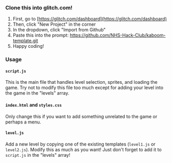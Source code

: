 ### Clone this into glitch.com!
1. First, go to [https://glitch.com/dashboard](https://glitch.com/dashboard)
2. Then, click "New Project" in the corner
3. In the dropdown, click "Import from Github"
4. Paste this into the prompt: https://github.com/NHS-Hack-Club/kaboom-template.git
5. Happy coding!

### Usage
#### `script.js`
This is the main file that handles level selection, sprites, and loading the game. Try not to modify this file too much except for adding your level into the game in the "levels" array.
<br>
#### `index.html` and `styles.css`
Only change this if you want to add something unrelated to the game or perhaps a menu.
#### `level.js`
Add a new level by copying one of the existing templates (`level1.js` or `level2.js`). Modify this as much as you want! Just don't forget to add it to `script.js` in the "levels" array!
